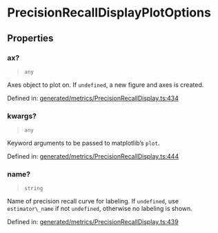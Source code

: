 # PrecisionRecallDisplayPlotOptions

## Properties

### ax?

> `any`

Axes object to plot on. If `undefined`, a new figure and axes is created.

Defined in:  [generated/metrics/PrecisionRecallDisplay.ts:434](https://github.com/transitive-bullshit/scikit-learn-ts/blob/122b3c0/packages/sklearn/src/generated/metrics/PrecisionRecallDisplay.ts#L434)

### kwargs?

> `any`

Keyword arguments to be passed to matplotlib’s `plot`.

Defined in:  [generated/metrics/PrecisionRecallDisplay.ts:444](https://github.com/transitive-bullshit/scikit-learn-ts/blob/122b3c0/packages/sklearn/src/generated/metrics/PrecisionRecallDisplay.ts#L444)

### name?

> `string`

Name of precision recall curve for labeling. If `undefined`, use `estimator\_name` if not `undefined`, otherwise no labeling is shown.

Defined in:  [generated/metrics/PrecisionRecallDisplay.ts:439](https://github.com/transitive-bullshit/scikit-learn-ts/blob/122b3c0/packages/sklearn/src/generated/metrics/PrecisionRecallDisplay.ts#L439)
